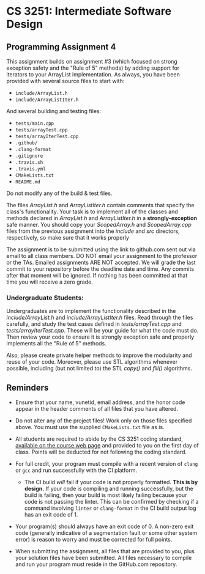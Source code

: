 # CS 3251: Intermediate Software Design

## Programming Assignment 4

This assignment builds on assignment #3 (which focused on strong
exception safety and the "Rule of 5" methods) by adding support for
iterators to your ArrayList implementation.  As always, you have been
provided with several source files to start with:

* `include/ArrayList.h`
* `include/ArrayListIter.h`
 
And several building and testing files:

* `tests/main.cpp`
* `tests/arrayTest.cpp`
* `tests/arrayIterTest.cpp`
* `.github/`
* `.clang-format`
* `.gitignore`
* `.travis.sh`
* `.travis.yml`
* `CMakeLists.txt`
* `README.md`

Do not modify any of the build & test files.

The files _ArrayList.h_ and _ArrayListIter.h_ contain comments that
specify the class's functionality. Your task is to implement all of
the classes and methods declared in _ArrayList.h_ and
_ArrayListIter.h_ in a **strongly-exception** safe manner. You should
copy your _ScopedArray.h_ and _ScopedArray.cpp_ files from the
previous assignment into the _include_ and _src_ directors,
respectively, so make sure that it works properly

The assignment is to be submitted using the link to github.com sent
out via email to all class members. DO NOT email your assignment to
the professor or the TAs. Emailed assignments ARE NOT accepted.  We
will grade the last commit to your repository before the deadline date
and time.  Any commits after that moment will be ignored.  If nothing
has been committed at that time you will receive a zero grade.

### Undergraduate Students: 

Undergraduates are to implement the functionality described in the
_include/ArrayList.h_ and _include/ArrayListIter.h_ files.  Read
through the files carefully, and study the test cases defined in
_tests/arrayTest.cpp_ and _tests/arrayIterTest.cpp_.  These will be
your guide for what the code must do.  Then review your code to ensure
it is strongly exception safe and properly implements all the "Rule of
5" methods.

Also, please create private helper methods to improve the modularity
and reuse of your code.  Moreover, please use STL algorithms whenever
possible, including (but not limited to) the STL _copy()_ and _fill()_
algorithms.

## Reminders

* Ensure that your name, vunetid, email address, and the honor code appear in the header comments of all files that you have altered.

* Do not alter any of the project files!  Work only on those files specified above.  You must use the supplied `CMakeLists.txt` file as is.

* All students are required to abide by the CS 3251 coding standard, [available on the course web page](https://vuse-cs3251.github.io/style-guidelines/) and provided to you on the first day of class. Points will be deducted for not following the coding standard.

* For full credit, your program must compile with a recent version of `clang` or `gcc` and run successfully with the CI platform.
  * The CI build *will* fail if your code is not properly formatted. **This is by design.** If your code is compiling and running successfully, but the build is failing, then your build is most likely failing because your code is not passing the linter. This can be confirmed by checking if a command involving `linter` or `clang-format` in the CI build output log has an exit code of 1.

* Your program(s) should always have an exit code of 0.  A non-zero exit code (generally indicative of a segmentation fault or some other system error) is reason to worry and must be corrected for full points.
  
* When submitting the assignment, all files that are provided to you, plus your solution files have been submitted. All files necessary to compile and run your program must reside in the GitHub.com repository. 
